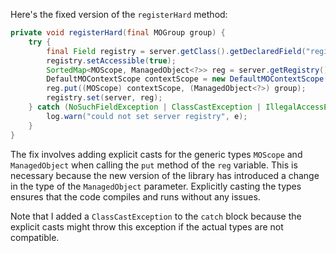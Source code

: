 Here's the fixed version of the `registerHard` method:

```java
private void registerHard(final MOGroup group) {
    try {
        final Field registry = server.getClass().getDeclaredField("registry");
        registry.setAccessible(true);
        SortedMap<MOScope, ManagedObject<?>> reg = server.getRegistry();
        DefaultMOContextScope contextScope = new DefaultMOContextScope(new OctetString(""), group.getScope());
        reg.put((MOScope) contextScope, (ManagedObject<?>) group);
        registry.set(server, reg);
    } catch (NoSuchFieldException | ClassCastException | IllegalAccessException e) {
        log.warn("could not set server registry", e);
    }
}
```

The fix involves adding explicit casts for the generic types `MOScope` and `ManagedObject` when calling the `put` method of the `reg` variable. This is necessary because the new version of the library has introduced a change in the type of the `ManagedObject` parameter. Explicitly casting the types ensures that the code compiles and runs without any issues.

Note that I added a `ClassCastException` to the `catch` block because the explicit casts might throw this exception if the actual types are not compatible.